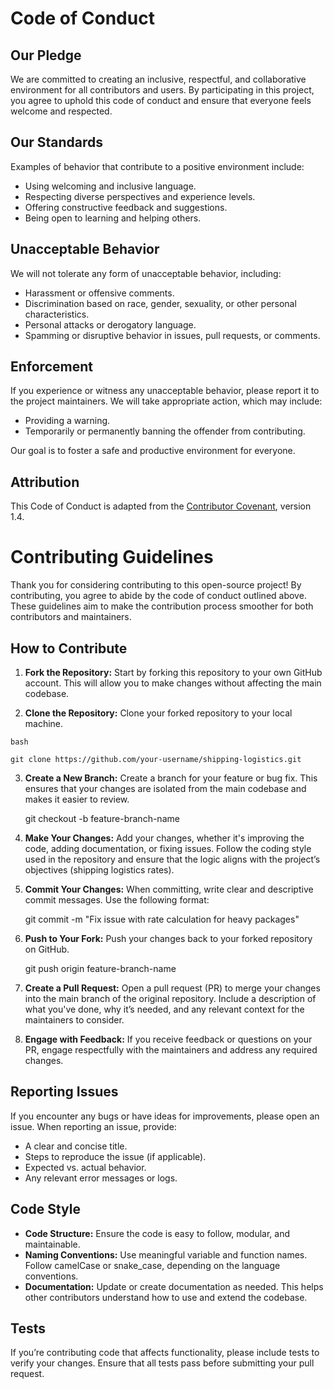 # Code of Conduct

## Our Pledge
We are committed to creating an inclusive, respectful, and collaborative environment for all contributors and users. By participating in this project, you agree to uphold this code of conduct and ensure that everyone feels welcome and respected.

## Our Standards
Examples of behavior that contribute to a positive environment include:

* Using welcoming and inclusive language.
* Respecting diverse perspectives and experience levels.
* Offering constructive feedback and suggestions.
* Being open to learning and helping others.

## Unacceptable Behavior
We will not tolerate any form of unacceptable behavior, including:

* Harassment or offensive comments.
* Discrimination based on race, gender, sexuality, or other personal characteristics.
* Personal attacks or derogatory language.
* Spamming or disruptive behavior in issues, pull requests, or comments.

## Enforcement
If you experience or witness any unacceptable behavior, please report it to the project maintainers. We will take appropriate action, which may include:

* Providing a warning.
* Temporarily or permanently banning the offender from contributing.

Our goal is to foster a safe and productive environment for everyone.

## Attribution

This Code of Conduct is adapted from the [Contributor Covenant](https://www.contributor-covenant.org/), version 1.4.



# Contributing Guidelines
Thank you for considering contributing to this open-source project! By contributing, you agree to abide by the code of conduct outlined above. These guidelines aim to make the contribution process smoother for both contributors and maintainers.


## How to Contribute

1. **Fork the Repository:** Start by forking this repository to your own GitHub account. This will allow you to make changes without affecting the main codebase.

2. **Clone the Repository:** Clone your forked repository to your local machine.
    
```
bash

git clone https://github.com/your-username/shipping-logistics.git
```

3. **Create a New Branch:** Create a branch for your feature or bug fix. This ensures that your changes are isolated from the main codebase and makes it easier to review.

    git checkout -b feature-branch-name

4. **Make Your Changes:** Add your changes, whether it's improving the code, adding documentation, or fixing issues. Follow the coding style used in the repository and ensure that the logic aligns with the project’s objectives    (shipping logistics rates).

5. **Commit Your Changes:** When committing, write clear and descriptive commit messages. Use the following format:

    git commit -m "Fix issue with rate calculation for heavy packages"

6. **Push to Your Fork:** Push your changes back to your forked repository on GitHub.

    git push origin feature-branch-name

7. **Create a Pull Request:** Open a pull request (PR) to merge your changes into the main branch of the original repository. Include a description of what you've done, why it’s needed, and any relevant context for the maintainers to consider.

8. **Engage with Feedback:** If you receive feedback or questions on your PR, engage respectfully with the maintainers and address any required changes.

## Reporting Issues
If you encounter any bugs or have ideas for improvements, please open an issue. When reporting an issue, provide:
* A clear and concise title.
* Steps to reproduce the issue (if applicable).
* Expected vs. actual behavior.
* Any relevant error messages or logs.

## Code Style
* **Code Structure:** Ensure the code is easy to follow, modular, and maintainable.
* **Naming Conventions:** Use meaningful variable and function names. Follow camelCase or snake_case, depending on the language conventions.
* **Documentation:** Update or create documentation as needed. This helps other contributors understand how to use and extend the codebase.

## Tests

If you’re contributing code that affects functionality, please include tests to verify your changes. Ensure that all tests pass before submitting your pull request.
